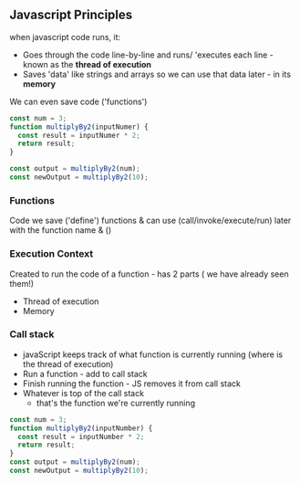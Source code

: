 ## Javascript Principles

when javascript code runs, it:

- Goes through the code line-by-line and runs/ 'executes each line - known as the **thread of execution**
- Saves 'data' like strings and arrays so we can use that data later - in its **memory**

We can even save code ('functions')

```javascript
const num = 3;
function multiplyBy2(inputNumer) {
  const result = inputNumer * 2;
  return result;
}

const output = multiplyBy2(num);
const newOutput = multiplyBy2(10);
```

### Functions

Code we save ('define') functions & can use (call/invoke/execute/run)
later with the function name & ()

### Execution Context

Created to run the code of a function - has 2 parts ( we have already seen them!)

- Thread of execution
- Memory

### Call stack

- javaScript keeps track of what function is currently running
  (where is the thread of execution)
- Run a function - add to call stack
- Finish running the function - JS removes it from call stack
- Whatever is top of the call stack
  - that's the function we're currently running

```javascript
const num = 3;
function multiplyBy2(inputNumber) {
  const result = inputNumber * 2;
  return result;
}
const output = multiplyBy2(num);
const newOutput = multiplyBy2(10);
```
